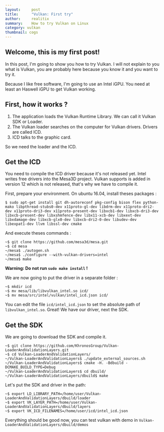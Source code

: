 ```yaml
---
layout:     post
title:      "Vulkan: First try"
author:     realitix
summary:    How to try Vulkan on Linux
category: vulkan
thumbnail: cogs
---
```


## Welcome, this is my first post!

In this post, I'm going to show you how to try Vulkan. I will not explain to
you what is Vulkan, you are probably here because you know it and you want to
try it.

Because I like free software, I'm going to use an Intel iGPU. You need at least
an Haswell iGPU to get Vulkan working.

## First, how it works ?

1. The application loads the Vulkan Runtime Library. We can call it Vulkan SDK
or Loader.
2. The Vulkan loader searches on the computer for Vulkan drivers.
Drivers are called ICD.
3. ICD talks to the graphic card.

So we need the loader and the ICD.

## Get the ICD

You need to compile the ICD driver because it's not released yet. Intel writes
free drivers into the Mesa3D project. Vulkan supports is added in version 12
which is not released, that's why we have to compile it.

First, prepare your environment. On ubuntu 16.04, install theses packages :

```
$ sudo apt-get install git dh-autoreconf pkg-config bison flex python-mako libpthread-stubs0-dev x11proto-gl-dev libdrm-dev x11proto-dri2-dev x11proto-dri3-dev x11proto-present-dev libxcb1-dev libxcb-dri3-dev libxcb-present-dev libxshmfence-dev libx11-xcb-dev libxext-dev libxdamage-dev libxcb-glx0-dev libxcb-dri2-0-dev libudev-dev libexpat1-dev llvm libssl-dev cmake
```

And execute theses commands :

```
~$ git clone https://github.com/mesa3d/mesa.git
~$ cd mesa
~/mesa$ ./autogen.sh
~/mesa$ ./configure --with-vulkan-drivers=intel
~/mesa$ make
```

**Warning: Do not run `sudo make install` !**

We are now going to put the driver in a separate folder :

```
~$ mkdir icd
~$ mv mesa/lib/libvulkan_intel.so icd/
~$ mv mesa/src/intel/vulkan/intel_icd.json icd/
```

You can edit the file `icd/intel_icd.json` to set the absolute path of `libvulkan_intel.so`.
Great! We have our driver, next the SDK.

## Get the SDK

We are going to download the SDK and compile it.

```
~$ git clone https://github.com/KhronosGroup/Vulkan-LoaderAndValidationLayers.git
~$ cd Vulkan-LoaderAndValidationLayers/
~/Vulkan-LoaderAndValidationLayers$ ./update_external_sources.sh
~/Vulkan-LoaderAndValidationLayers$ cmake -H. -Bdbuild -DCMAKE_BUILD_TYPE=Debug
~/Vulkan-LoaderAndValidationLayers$ cd dbuild/
~/Vulkan-LoaderAndValidationLayers/dbuild$ make
```

Let's put the SDK and driver in the path:

```
~$ export LD_LIBRARY_PATH=/home/user/Vulkan-LoaderAndValidationLayers/dbuild/loader
~$ export VK_LAYER_PATH=/home/user/Vulkan-LoaderAndValidationLayers/dbuild/layers
~$ export VK_ICD_FILENAMES=/home/user/icd/intel_icd.json
```

Everything should be good now, you can test vulkan with demo in `Vulkan-LoaderAndValidationLayers/dbuild/demos`
